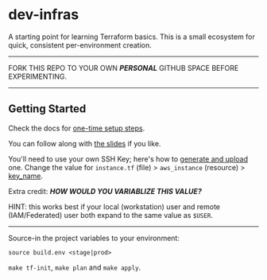 # dev-infras

A starting point for learning Terraform basics. This is a small ecosystem for quick, consistent per-environment creation.

---

FORK THIS REPO TO YOUR OWN _**PERSONAL**_ GITHUB SPACE BEFORE EXPERIMENTING. 

---

## Getting Started

Check the docs for [one-time setup steps]. 

You can follow along with [the slides] if you like.

You'll need to use your own SSH Key; here's how to [generate and upload] one. Change the value for `instance.tf` (file) > `aws_instance` (resource) > [key_name].

Extra credit: _**HOW WOULD YOU VARIABLIZE THIS VALUE?**_

HINT: this works best if your local (workstation) user and remote (IAM/Federated) user both expand to the same value as `$USER`.

---

Source-in the project variables to your environment:

`source build.env <stage|prod>`

`make tf-init`, `make plan` and `make apply`.

[one-time setup steps]:https://github.com/todd-dsm/dev-infras/blob/main/docs/one-time-setup-stuff.md
[the slides]:https://docs.google.com/presentation/d/1Z9rXUV2jKjjwbsBgN6fw0v1GC_bfCgmwEnDOwUxZkH8/edit?usp=sharing
[generate and upload]:https://github.com/todd-dsm/mac-ops/wiki/Install-awscli#openssh-keys
[key_name]:https://github.com/todd-dsm/dev-infras/blob/packer-ami-test/mods/compute/instance.tf#L45
